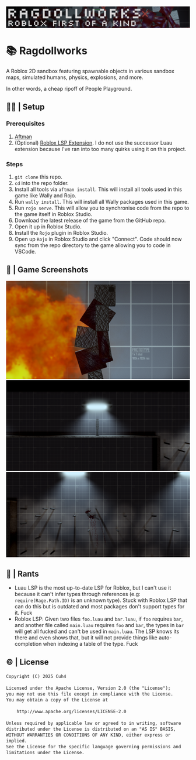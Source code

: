 ![Banner](assets/Imagery/BannerDark.png)

# 📚 Ragdollworks
A Roblox 2D sandbox featuring spawnable objects in various sandbox maps, simulated humans, physics, explosions, and more.

In other words, a cheap ripoff of People Playground.

## 👷‍♂️ | Setup
### Prerequisites
1) [Aftman](https://github.com/LPGhatguy/aftman)
2) (Optional) [Roblox LSP Extension](https://marketplace.visualstudio.com/items?itemName=Nightrains.robloxlsp). I do not use the successor Luau extension because I've ran into too many quirks using it on this project.

### Steps
1) `git clone` this repo.
2) `cd` into the repo folder.
3) Install all tools via `aftman install`. This will install all tools used in this game like Wally and Rojo.
4) Run `wally install`. This will install all Wally packages used in this game.
5) Run `rojo serve`. This will allow you to synchronise code from the repo to the game itself in Roblox Studio.
6) Download the latest release of the game from the GitHub repo.
7) Open it up in Roblox Studio.
8) Install the `Rojo` plugin in Roblox Studio.
9) Open up `Rojo` in Roblox Studio and click "Connect". Code should now sync from the repo directory to the game allowing you to code in VSCode.

## 📸 | Game Screenshots
![Game Screenshot 4: 2D Human in front of explosion](assets/Imagery/GameScreenshots/4.png)
![Game Screenshot 5: 2D Human under light](assets/Imagery/GameScreenshots/5.png)
![Game Screenshot 1: 2D Human falling while bleeding](assets/Imagery/GameScreenshots/1.png)

## 🤬 | Rants
- Luau LSP is the most up-to-date LSP for Roblox, but I can't use it because it can't infer types through references (e.g: `require(Rage.Path.ID)` is an unknown type). Stuck with Roblox LSP that can do this but is outdated and most packages don't support types for it. Fuck
- Roblox LSP: Given two files `foo.luau` and `bar.luau`, if `foo` requires `bar`, and another file called `main.luau` requires `foo` and `bar`, the types in `bar` will get all fucked and can't be used in `main.luau`. The LSP knows its there and even shows that, but it will not provide things like auto-completion when indexing a table of the type. Fuck 

## ©️ | License
```
Copyright (C) 2025 Cuh4

Licensed under the Apache License, Version 2.0 (the "License");
you may not use this file except in compliance with the License.
You may obtain a copy of the License at

    http://www.apache.org/licenses/LICENSE-2.0

Unless required by applicable law or agreed to in writing, software
distributed under the License is distributed on an "AS IS" BASIS,
WITHOUT WARRANTIES OR CONDITIONS OF ANY KIND, either express or implied.
See the License for the specific language governing permissions and
limitations under the License.
```